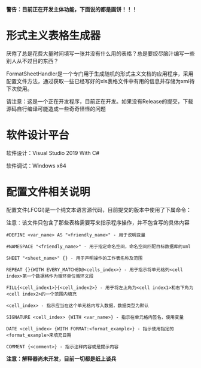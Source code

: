 **警告：目前正在开发主体功能，下面说的都是画饼！！！**
# 形式主义表格生成器
厌倦了总是花费大量时间填写一张并没有什么用的表格？总是要绞尽脑汁编写一些别人从不过目的东西？  

FormatSheetHandler是一个专门用于生成随机的形式主义文档的应用程序，采用配置文件方法，通过获取一些已经写好的xls表格文件中有用的信息并存储为xml待下次使用。  

请注意：这是一个正在开发程序，目前正在开发。如果没有Release的提交，下载源码自行编译可能造成一些奇奇怪怪的问题  

软件设计平台
===================
软件设计：Visual Studio 2019 With C#  

软件调试：Windows x64  

配置文件相关说明
===================
配置文件(.FCGI)是一个纯文本语言源代码，目前提交的版本中使用了下属命令：

注意：该文件只包含了那些表格需要写来指示程序操作，并不包含写的具体内容


    #DEFINE <var_name> AS "<friendly_name>" - 用于说明变量   
    
    #NAMESPACE "<friendly_name>" - 用于指定命名空间，命名空间匹配目标数据库的xml   
    
    SHEET "<sheet_name>" {} - 用于声明操作的工作表名称及范围  
    
    REPEAT {}{WITH EVERY_MATCHED@<cells_index>} - 用于指示将单元格列<cell index>第一个数据格作为循环单位循环文段  
    
    FILL{<cell_index1>}{<cell_index2>} - 用于将左上角为<cell index1>和右下角为<cell index2>的一个范围内填充  
    
    <cell_index> - 指示应当在这个单元格内写入数据，数据类型为默认  
    
    SIGNATURE <cell_index> {WITH <var_name>} - 指示在单元格内签名，使用变量  
    
    DATE <cell_index> {WITH FORMAT:<format_example>} - 指示使用指定的<format_example>来填充日期  
    
    COMMENT {<comment>} - 指示注释内容或是提示内容  
    

**注意：解释器尚未开发，目前一切都是纸上谈兵**  


